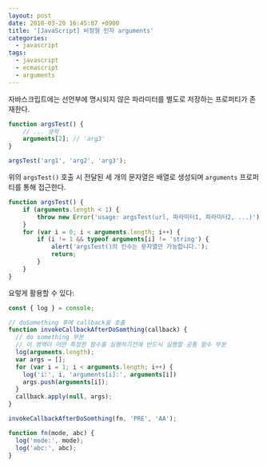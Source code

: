 ```yaml
---
layout: post
date: 2018-03-20 16:45:07 +0900
title: '[JavaScript] 비정형 인자 arguments'
categories:
  - javascript
tags:
  - javascript
  - ecmascript
  - arguments
---
```


자바스크립트에는 선언부에 명시되지 않은 파라미터를 별도로 저장하는 프로퍼티가 존재한다.

```js
function argsTest() {
    // ... 생략
    arguments[2]; // 'arg3'
}

argsTest('arg1', 'arg2', 'arg3');
```

위의 `argsTest()` 호출 시 전달된 세 개의 문자열은 배열로 생성되며 `arguments` 프로퍼티를 통해 접근한다.

```js
function argsTest() {
    if (arguments.length < 1) {
        throw new Error('usage: argsTest(url, 파라미터1, 파라미터2, ...)');
    }
    for (var i = 0; i < arguments.length; i++) {
        if (i != 1 && typeof arguments[i] != 'string') {
            alert('argsTest()의 인수는 문자열만 가능합니다.');
            return;
        }
    }
}
```

요렇게 활용할 수 있다:

```js
const { log } = console;

// doSomething 후에 callback을 호출
function invokeCallbackAfterDoSomthing(callback) {
  // do something 부분
  // 이 영역이 어떤 특정한 함수를 실행하기전에 반드시 실행할 공통 함수 부분
  log(arguments.length);
  var args = [];
  for (var i = 1; i < arguments.length; i++) {
    log('i:', i, 'arguments[i]:', arguments[i])
    args.push(arguments[i]);
  }
  callback.apply(null, args);
}

invokeCallbackAfterDoSomthing(fn, 'PRE', 'AA');

function fn(mode, abc) {
  log('mode:', mode);
  log('abc:', abc);
}
```
